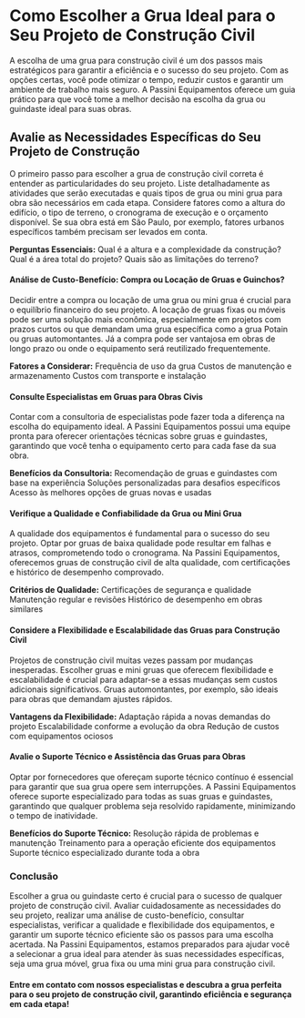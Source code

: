 # Como Escolher a Grua Ideal para o Seu Projeto de Construção Civil

A escolha de uma grua para construção civil é um dos passos mais estratégicos para garantir a eficiência e o sucesso do seu projeto. Com as opções certas, você pode otimizar o tempo, reduzir custos e garantir um ambiente de trabalho mais seguro. A Passini Equipamentos oferece um guia prático para que você tome a melhor decisão na escolha da grua ou guindaste ideal para suas obras.

## Avalie as Necessidades Específicas do Seu Projeto de Construção

O primeiro passo para escolher a grua de construção civil correta é entender as particularidades do seu projeto. Liste detalhadamente as atividades que serão executadas e quais tipos de grua ou mini grua para obra são necessários em cada etapa. Considere fatores como a altura do edifício, o tipo de terreno, o cronograma de execução e o orçamento disponível. Se sua obra está em São Paulo, por exemplo, fatores urbanos específicos também precisam ser levados em conta.

**Perguntas Essenciais:**
Qual é a altura e a complexidade da construção?
Qual é a área total do projeto?
Quais são as limitações do terreno?

#### Análise de Custo-Benefício: Compra ou Locação de Gruas e Guinchos?

Decidir entre a compra ou locação de uma grua ou mini grua é crucial para o equilíbrio financeiro do seu projeto. A locação de gruas fixas ou móveis pode ser uma solução mais econômica, especialmente em projetos com prazos curtos ou que demandam uma grua específica como a grua Potain ou gruas automontantes. Já a compra pode ser vantajosa em obras de longo prazo ou onde o equipamento será reutilizado frequentemente.

**Fatores a Considerar:**
Frequência de uso da grua
Custos de manutenção e armazenamento
Custos com transporte e instalação

#### Consulte Especialistas em Gruas para Obras Civis

Contar com a consultoria de especialistas pode fazer toda a diferença na escolha do equipamento ideal. A Passini Equipamentos possui uma equipe pronta para oferecer orientações técnicas sobre gruas e guindastes, garantindo que você tenha o equipamento certo para cada fase da sua obra.

**Benefícios da Consultoria:**
Recomendação de gruas e guindastes com base na experiência
Soluções personalizadas para desafios específicos
Acesso às melhores opções de gruas novas e usadas

#### Verifique a Qualidade e Confiabilidade da Grua ou Mini Grua

A qualidade dos equipamentos é fundamental para o sucesso do seu projeto. Optar por gruas de baixa qualidade pode resultar em falhas e atrasos, comprometendo todo o cronograma. Na Passini Equipamentos, oferecemos gruas de construção civil de alta qualidade, com certificações e histórico de desempenho comprovado.

**Critérios de Qualidade:**
Certificações de segurança e qualidade
Manutenção regular e revisões
Histórico de desempenho em obras similares

#### Considere a Flexibilidade e Escalabilidade das Gruas para Construção Civil

Projetos de construção civil muitas vezes passam por mudanças inesperadas. Escolher gruas e mini gruas que oferecem flexibilidade e escalabilidade é crucial para adaptar-se a essas mudanças sem custos adicionais significativos. Gruas automontantes, por exemplo, são ideais para obras que demandam ajustes rápidos.

**Vantagens da Flexibilidade:**
Adaptação rápida a novas demandas do projeto
Escalabilidade conforme a evolução da obra
Redução de custos com equipamentos ociosos

#### Avalie o Suporte Técnico e Assistência das Gruas para Obras

Optar por fornecedores que ofereçam suporte técnico contínuo é essencial para garantir que sua grua opere sem interrupções. A Passini Equipamentos oferece suporte especializado para todas as suas gruas e guindastes, garantindo que qualquer problema seja resolvido rapidamente, minimizando o tempo de inatividade.

**Benefícios do Suporte Técnico:**
Resolução rápida de problemas e manutenção
Treinamento para a operação eficiente dos equipamentos
Suporte técnico especializado durante toda a obra

### Conclusão

Escolher a grua ou guindaste certo é crucial para o sucesso de qualquer projeto de construção civil. Avaliar cuidadosamente as necessidades do seu projeto, realizar uma análise de custo-benefício, consultar especialistas, verificar a qualidade e flexibilidade dos equipamentos, e garantir um suporte técnico eficiente são os passos para uma escolha acertada. Na Passini Equipamentos, estamos preparados para ajudar você a selecionar a grua ideal para atender às suas necessidades específicas, seja uma grua móvel, grua fixa ou uma mini grua para construção civil.

#### Entre em contato com nossos especialistas e descubra a grua perfeita para o seu projeto de construção civil, garantindo eficiência e segurança em cada etapa!
